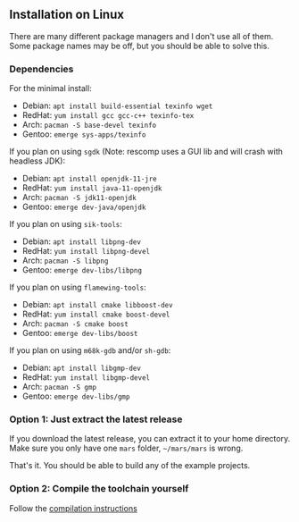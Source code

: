 ## Installation on Linux

There are many different package managers and I don't use all of them.
Some package names may be off, but you should be able to solve this.


### Dependencies

For the minimal install:
 * Debian: `apt install build-essential texinfo wget`
 * RedHat: `yum install gcc gcc-c++ texinfo-tex`
 * Arch: `pacman -S base-devel texinfo`
 * Gentoo: `emerge sys-apps/texinfo`

If you plan on using `sgdk` (Note: rescomp uses a GUI lib and will crash with headless JDK):
 * Debian: `apt install openjdk-11-jre`
 * RedHat: `yum install java-11-openjdk`
 * Arch: `pacman -S jdk11-openjdk`
 * Gentoo: `emerge dev-java/openjdk`

If you plan on using `sik-tools`:
 * Debian: `apt install libpng-dev`
 * RedHat: `yum install libpng-devel`
 * Arch: `pacman -S libpng`
 * Gentoo: `emerge dev-libs/libpng`

If you plan on using `flamewing-tools`:
 * Debian: `apt install cmake libboost-dev`
 * RedHat: `yum install cmake boost-devel`
 * Arch: `pacman -S cmake boost`
 * Gentoo: `emerge dev-libs/boost`

If you plan on using `m68k-gdb` and/or `sh-gdb`:
 * Debian: `apt install libgmp-dev`
 * RedHat: `yum install libgmp-devel`
 * Arch: `pacman -S gmp`
 * Gentoo: `emerge dev-libs/gmp`
 
### Option 1: Just extract the latest release

If you download the latest release, you can extract it to your home directory.
Make sure you only have one `mars` folder, `~/mars/mars` is wrong.

That's it. You should be able to build any of the example projects.


### Option 2: Compile the toolchain yourself

Follow the [compilation instructions](compiling.md)
